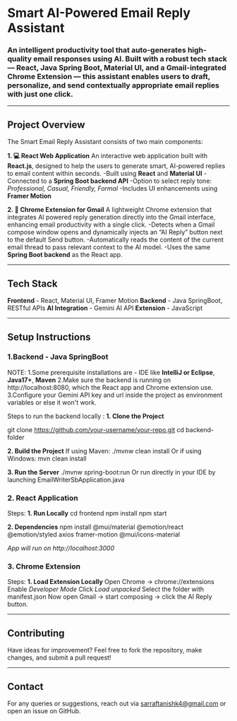 # Smart AI-Powered Email Reply Assistant

### An intelligent productivity tool that auto-generates high-quality email responses using AI. Built with a robust tech stack — React, Java Spring Boot, Material UI, and a Gmail-integrated Chrome Extension — this assistant enables users to draft, personalize, and send contextually appropriate email replies with just one click.

---

## Project Overview

The Smart Email Reply Assistant consists of two main components:

**1. 💻 React Web Application**
An interactive web application built with **React.js**, designed to help the users to generate smart, AI-powered replies to email content within seconds.
-Built using **React** and **Material UI**
-Connected to a **Spring Boot backend API**
-Option to select reply tone: *Professional, Casual, Friendly, Formal*
-Includes UI enhancements using **Framer Motion**

**2. 🧩 Chrome Extension for Gmail**
A lightweight Chrome extension that integrates AI powered reply generation directly into the Gmail interface, enhancing email productivity with a single click.
-Detects when a Gmail compose window opens and dynamically injects an “AI Reply” button next to the default Send button.
-Automatically reads the content of the current email thread to pass relevant context to the AI model.
-Uses the same **Spring Boot backend** as the React app.

---

## Tech Stack 
**Frontend** - React, Material UI, Framer Motion
**Backend** - Java SpringBoot, RESTful APIs
**AI Integration** - Gemini AI API
**Extension** - JavaScript

---

## Setup Instructions
### 1.Backend - Java SpringBoot

NOTE:
1.Some prerequisite installations are - IDE like **IntelliJ or Eclipse**, **Java17+**, **Maven**
2.Make sure the backend is running on http://localhost:8080, which the React app and Chrome extension use.
3.Configure your Gemini API key and url inside the project as environment variables or else it won't work.

Steps to run the backend locally :
**1. Clone the Project**

git clone https://github.com/your-username/your-repo.git
cd backend-folder

**2. Build the Project**
If using Maven: ./mvnw clean install
Or if using Windows: mvn clean install

**3. Run the Server**
./mvnw spring-boot:run
Or run directly in your IDE by launching EmailWriterSbApplication.java

### 2. React Application

Steps:
**1. Run Locally**
cd frontend
npm install
npm start

**2. Dependencies**
npm install @mui/material @emotion/react @emotion/styled axios framer-motion @mui/icons-material

*App will run on http://localhost:3000*

### 3. Chrome Extension 
Steps:
**1. Load Extension Locally**
Open Chrome → chrome://extensions
Enable *Developer Mode*
Click *Load unpacked*
Select the folder with manifest.json
Now open Gmail → start composing → click the AI Reply button.

---

## Contributing
Have ideas for improvement? Feel free to fork the repository, make changes, and submit a pull request!

---

## Contact
For any queries or suggestions, reach out via sarraftanishk4@gmail.com or open an issue on GitHub.
